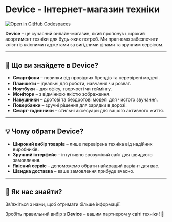 # Device - Інтернет-магазин техніки
[![Open in GitHub Codespaces]([https://img.shields.io/badge/Open%20in-GitHub%20Codespaces-blue?logo=github)](https://glorious-parakeet-g4r5vjgxvw729j9j.github.dev/](https://organic-parakeet-9779vx5575jx27q5w.github.dev/))

**Device** – це сучасний онлайн-магазин, який пропонує широкий асортимент техніки для будь-яких потреб. Ми прагнемо забезпечити клієнтів якісними гаджетами за вигідними цінами та зручним сервісом.

---

## 🛒 Що ви знайдете в **Device**?

- **Смартфони** – новинки від провідних брендів та перевірені моделі.
- **Планшети** – ідеальні для роботи, навчання чи розваг.
- **Ноутбуки** – для офісу, творчості чи геймінгу.
- **Монітори** – з відмінною якістю зображення.
- **Навушники** – дротові та бездротові моделі для чистого звучання.
- **Повербанки** – зручні рішення для зарядки в дорозі.
- **Смарт-годинники** – стильні аксесуари для вашого активного життя.

---

## 💡 Чому обрати **Device**?

- **Широкий вибір товарів** – лише перевірена техніка від надійних виробників.
- **Зручний інтерфейс** – інтуїтивно зрозумілий сайт для швидкого замовлення.
- **Якісний сервіс** – допоможемо обрати найкращий варіант для вас.
- **Швидка доставка** – ваше замовлення прибуде вчасно.

---

## 🔗 Як нас знайти?

Зв’яжіться з нами, щоб отримати більше інформації.

Зробіть правильний вибір з **Device** – вашим партнером у світі техніки! 🚀

